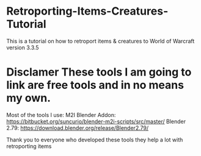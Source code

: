 # Retroporting-Items-Creatures-Tutorial
This is a tutorial on how to retroport items &amp; creatures to World of Warcraft version 3.3.5

# Disclamer These tools I am going to link are free tools and in no means my own.
Most of the tools I use: 
M2I Blender Addon: https://bitbucket.org/suncurio/blender-m2i-scripts/src/master/
Blender 2.79: https://download.blender.org/release/Blender2.79/

Thank you to everyone who developed these tools they help a lot with retroporting items

